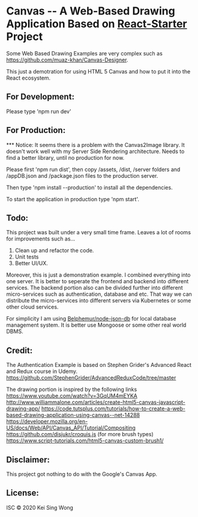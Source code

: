 Canvas -- A Web-Based Drawing Application Based on [React-Starter](https://github.com/taichi-master/react-starter) Project
==========================================================================================================================

Some Web Based Drawing Examples are very complex such as https://github.com/muaz-khan/Canvas-Designer.

This just a demotration for using HTML 5 Canvas and how to put it into the React ecosystem.

For Development:
---------------

Please type 'npm run dev'

For Production:
--------------

*** Notice: It seems there is a problem with the Canvas2Image library.  It doesn't work well with my Server Side Rendering architecture. Needs to find a better library, until no production for now.

Please first 'npm run dist', then copy /assets, /dist, /server folders and /appDB.json and /package.json files to the production server.

Then type 'npm install --production' to install all the dependencies.

To start the application in production type 'npm start'.

Todo:
----
This project was built under a very small time frame.  Leaves a lot of rooms for improvements such as...

1. Clean up and refactor the code.
2. Unit tests
3. Better UI/UX.

Moreover, this is just a demonstration example.  I combined everything into one server.  It is better to seperate the frontend and backend into different services.
The backend portion also can be divided further into different micro-services such as authentication, database and etc. That way we can distribute the micro-services into different servers via Kubernetes or some other cloud services.

For simplicity I am using [Belphemur/node-json-db](https://www.npmjs.com/package/node-json-db) for local database management system.  It is better use Mongoose or some other real world DBMS.


Credit: 
------

The Authentication Example is based on Stephen Grider's Advanced React and Redux course in Udemy.
https://github.com/StephenGrider/AdvancedReduxCode/tree/master

The drawing portion is inspired by the following links
https://www.youtube.com/watch?v=3GqUM4mEYKA
http://www.williammalone.com/articles/create-html5-canvas-javascript-drawing-app/
https://code.tutsplus.com/tutorials/how-to-create-a-web-based-drawing-application-using-canvas--net-14288
https://developer.mozilla.org/en-US/docs/Web/API/Canvas_API/Tutorial/Compositing
https://github.com/disjukr/croquis.js (for more brush types)
https://www.script-tutorials.com/html5-canvas-custom-brush1/

Disclaimer:
----------

This project got nothing to do with the Google's Canvas App.

License:
-------
ISC &copy; 2020 Kei Sing Wong
